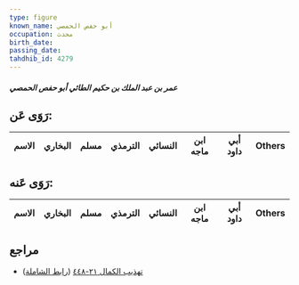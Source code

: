 ```yaml
---
type: figure
known_name: أبو حفص الحمصي
occupation: محدث
birth_date:
passing_date:
tahdhib_id: 4279
---
```

##### عمر بن عبد الملك بن حكيم الطائي أبو حفص الحمصي

## رَوَى عَن:
| الاسم | البخاري | مسلم | الترمذي | النسائي | ابن ماجه | أبي داود | Others |
| ----- | ------- | ---- | ------- | ------- | -------- | -------- | ------ |
## رَوَى عَنه:
| الاسم | البخاري | مسلم | الترمذي | النسائي | ابن ماجه | أبي داود | Others |
| ----- | ------- | ---- | ------- | ------- | -------- | -------- | ------ |
## مراجع
- [تهذيب الكمال ٢١-٤٤٨](obsidian://open?vault=Tahdhib-al-Kamal&file=Figures/٤٢٧٩-عمر%20بن%20عبد%20الملك%20بن%20حكيم%20الطائي%20أبو%20حفص%20الحمصي) ([رابط الشاملة](https://shamela.ws/book/3722/11095))